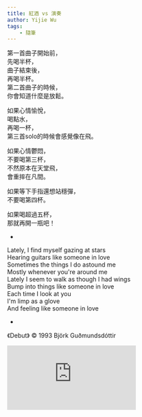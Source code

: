```yaml
---
title: 紅酒 vs 演奏
author: Yijie Wu
tags:
    - 隨筆
---
```


第一首曲子開始前，<br />
先喝半杯，<br />
曲子結束後，<br />
再喝半杯。<br />
第二首曲子的時候，<br />
你會知道什麼是放鬆。

如果心情愉悅，<br />
喝點水，<br />
再喝一杯，<br />
第三首solo的時候會感覺像在飛。

如果心情鬱悶，<br />
不要喝第三杯，<br />
不然原本在天堂飛，<br />
會重摔在凡間。

如果等下手指還想站穩彈，<br />
不要喝第四杯。

如果喝超過五杯，<br />
那就再開一瓶吧！

-

Lately, I find myself gazing at stars <br />
Hearing guitars like someone in love <br />
Sometimes the things I do astound me <br />
Mostly whenever you're around me <br />
Lately I seem to walk as though I had wings <br />
Bump into things like someone in love <br />
Each time I look at you <br />
I'm limp as a glove <br />
And feeling like someone in love

-

《Debut》 © 1993 Björk Guðmundsdóttir

<div class="video-container">
    <iframe src="https://www.youtube.com/embed/lGWBx51eda8" frameborder="0" allowfullscreen class="video-player"></iframe>
</div>
<p>

